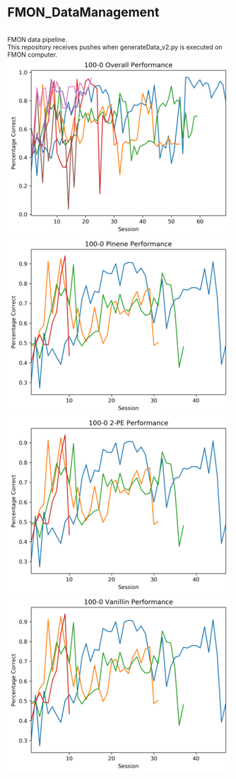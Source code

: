 # FMON_DataManagement
<br> FMON data pipeline. 
<br> This repository receives pushes when generateData_v2.py is executed on FMON computer.
<br>
<img src="figures/100-0_General.png" width="600" title="vanillin">
<img src="figures/100-0_Pinene.png" width="600" title="pinene">
<img src="figures/100-0_2PE.png" width="600" title="2pe">
<img src="figures/100-0_Vanillin.png" width="600" title="vanillin">

